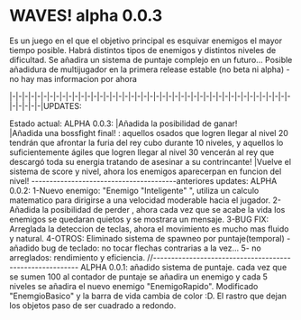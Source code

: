 # WAVES! alpha 0.0.3
Es un juego en el que el objetivo principal es esquivar enemigos el mayor tiempo posible. Habrá distintos tipos de enemigos y distintos niveles de dificultad. Se añadira un sistema de puntaje complejo en un futuro... Posible añadidura de multijugador en la primera release estable (no beta ni alpha) - no hay mas informacion por ahora

|-|-|-|-|-|-|-|-|-|-|-|-|-|-|-|-|-|-|-|-|-|-|-|-|-|-|-|-|-|-|-|-|-|-|-|-|-|-|-|-|-|-|-|-|-|-|-|-|-|-|UPDATES:

Estado actual: ALPHA 0.0.3:	
|Añadida la posibilidad de ganar!	
|Añadida una bossfight final! : aquellos osados que logren llegar al nivel 20 tendrán que afrontar la furia del rey cubo durante 10 niveles, y aquellos lo suficientemente ágiles que logren llegar al nivel 30 vencerán al rey que descargó toda su energia tratando de asesinar a su contrincante!
|Vuelve el sistema de score y nivel, ahora los enemigos aparecerpan en funcion del nivel!
----------------------------------------anteriores updates:
ALPHA 0.0.2:
1-Nuevo enemigo: "Enemigo "Inteligente" ", utiliza un calculo matematico para dirigirse a una velocidad moderable hacia el jugador.
2-Añadida la posibilidad de perder , ahora cada vez que se acabe la vida los enemigos se quedaran quietos y se mostrara un mensaje.
3-BUG FIX: Arreglada la deteccion de teclas, ahora el movimiento es mucho mas fluido y natural.
4-OTROS: Eliminado sistema de spawneo por puntaje(temporal) - añadido bug de teclado: no tocar flechas contrarias a la vez...
5- no arreglados: rendimiento y eficiencia.
//---------------------------------------------------------
ALPHA 0.0.1: 
añadido sistema de puntaje. cada vez que se sumen 100 al contador de puntaje se añadira un enemigo y cada 5 niveles se añadira el nuevo enemigo "EnemigoRapido". Modificado "EnemgioBasico" y la barra de vida cambia de color :D. El rastro que dejan los objetos paso de ser cuadrado a redondo.
